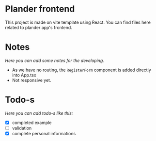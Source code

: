 # Plander frontend

This project is made on vite template using React. You can find files here related to plander app's frontend.

# Notes
*Here you can add some notes for the developing.*

- As we have no routing, the `RegisterForm` component is added directly into App.tsx
- Not responsive yet.

# Todo-s
*Here you can add todo-s like this:*
- [x] completed example
- [ ] validation
- [x] complete personal informations
